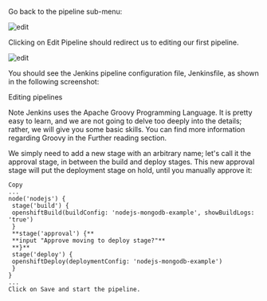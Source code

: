 Go back to the pipeline sub-menu:

![edit](https://github.com/fenago/katacoda-scenarios/raw/master/openshift-cicd-jenkins/steps/6/main.JPG)

Clicking on Edit Pipeline should redirect us to editing our first pipeline.

![edit](https://github.com/fenago/katacoda-scenarios/raw/master/openshift-cicd-jenkins/steps/6/edit.JPG)


You should see the Jenkins pipeline configuration file, Jenkinsfile, as shown in the following screenshot:


Editing pipelines

Note
Jenkins uses the Apache Groovy Programming Language. It is pretty easy to learn, and we are not going to delve too deeply into the details; rather, we will give you some basic skills. You can find more information regarding Groovy in the Further reading section.

We simply need to add a new stage with an arbitrary name; let's call it the approval stage, in between the build and deploy stages. This new approval stage will put the deployment stage on hold, until you manually approve it:

```
Copy
...
node('nodejs') {
 stage('build') {
 openshiftBuild(buildConfig: 'nodejs-mongodb-example', showBuildLogs: 'true')
 }
 **stage('approval') {**
 **input "Approve moving to deploy stage?"**
 **}**
 stage('deploy') {
 openshiftDeploy(deploymentConfig: 'nodejs-mongodb-example')
 }
}
...
Click on Save and start the pipeline. 
